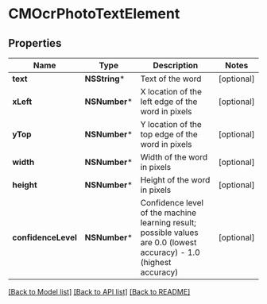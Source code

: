 # CMOcrPhotoTextElement

## Properties
Name | Type | Description | Notes
------------ | ------------- | ------------- | -------------
**text** | **NSString*** | Text of the word | [optional] 
**xLeft** | **NSNumber*** | X location of the left edge of the word in pixels | [optional] 
**yTop** | **NSNumber*** | Y location of the top edge of the word in pixels | [optional] 
**width** | **NSNumber*** | Width of the word in pixels | [optional] 
**height** | **NSNumber*** | Height of the word in pixels | [optional] 
**confidenceLevel** | **NSNumber*** | Confidence level of the machine learning result; possible values are 0.0 (lowest accuracy) - 1.0 (highest accuracy) | [optional] 

[[Back to Model list]](../README.md#documentation-for-models) [[Back to API list]](../README.md#documentation-for-api-endpoints) [[Back to README]](../README.md)



